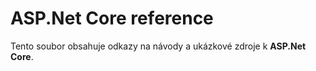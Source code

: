 # ASP.Net Core reference
Tento soubor obsahuje odkazy na návody a ukázkové zdroje k __ASP.Net Core__.


